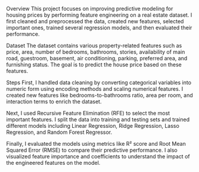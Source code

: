 Overview
This project focuses on improving predictive modeling for housing prices by performing feature engineering on a real estate dataset. I first cleaned and preprocessed the data, created new features, selected important ones, trained several regression models, and then evaluated their performance.

Dataset
The dataset contains various property-related features such as price, area, number of bedrooms, bathrooms, stories, availability of main road, guestroom, basement, air conditioning, parking, preferred area, and furnishing status. The goal is to predict the house price based on these features.

Steps
First, I handled data cleaning by converting categorical variables into numeric form using encoding methods and scaling numerical features. I created new features like bedrooms-to-bathrooms ratio, area per room, and interaction terms to enrich the dataset.

Next, I used Recursive Feature Elimination (RFE) to select the most important features. I split the data into training and testing sets and trained different models including Linear Regression, Ridge Regression, Lasso Regression, and Random Forest Regressor.

Finally, I evaluated the models using metrics like R² score and Root Mean Squared Error (RMSE) to compare their predictive performance. I also visualized feature importance and coefficients to understand the impact of the engineered features on the model.
